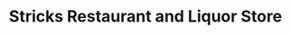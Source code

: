 ---
title: "Stricks Restaurant and Liquor Store"
url: /temple-hills/stricks-restaurant-and-liquor-store/
shop: Allgemein
---